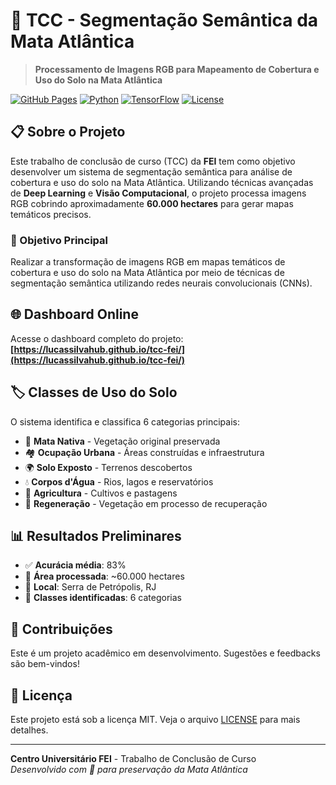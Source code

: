 # 🌳 TCC - Segmentação Semântica da Mata Atlântica

> **Processamento de Imagens RGB para Mapeamento de Cobertura e Uso do Solo na Mata Atlântica**

[![GitHub Pages](https://img.shields.io/badge/GitHub%20Pages-Live-brightgreen)](https://lucassilvahub.github.io/tcc-fei/)
[![Python](https://img.shields.io/badge/Python-3.8+-blue.svg)](https://python.org)
[![TensorFlow](https://img.shields.io/badge/TensorFlow-2.x-orange.svg)](https://tensorflow.org)
[![License](https://img.shields.io/badge/License-MIT-yellow.svg)](LICENSE)

## 📋 Sobre o Projeto

Este trabalho de conclusão de curso (TCC) da **FEI** tem como objetivo desenvolver um sistema de segmentação semântica para análise de cobertura e uso do solo na Mata Atlântica. Utilizando técnicas avançadas de **Deep Learning** e **Visão Computacional**, o projeto processa imagens RGB cobrindo aproximadamente **60.000 hectares** para gerar mapas temáticos precisos.

### 🎯 Objetivo Principal

Realizar a transformação de imagens RGB em mapas temáticos de cobertura e uso do solo na Mata Atlântica por meio de técnicas de segmentação semântica utilizando redes neurais convolucionais (CNNs).

## 🌐 Dashboard Online

Acesse o dashboard completo do projeto: **[https://lucassilvahub.github.io/tcc-fei/](https://lucassilvahub.github.io/tcc-fei/)**

## 🏷️ Classes de Uso do Solo

O sistema identifica e classifica 6 categorias principais:

- 🌳 **Mata Nativa** - Vegetação original preservada
- 🏘️ **Ocupação Urbana** - Áreas construídas e infraestrutura
- 🌍 **Solo Exposto** - Terrenos descobertos
- 💧 **Corpos d'Água** - Rios, lagos e reservatórios
- 🌾 **Agricultura** - Cultivos e pastagens
- 🌱 **Regeneração** - Vegetação em processo de recuperação

## 📊 Resultados Preliminares

- ✅ **Acurácia média**: 83%
- 🎯 **Área processada**: ~60.000 hectares
- 📍 **Local**: Serra de Petrópolis, RJ
- 🔢 **Classes identificadas**: 6 categorias

## 🤝 Contribuições

Este é um projeto acadêmico em desenvolvimento. Sugestões e feedbacks são bem-vindos!

## 📄 Licença

Este projeto está sob a licença MIT. Veja o arquivo [LICENSE](LICENSE) para mais detalhes.

---

**Centro Universitário FEI** - Trabalho de Conclusão de Curso  
_Desenvolvido com 💚 para preservação da Mata Atlântica_
